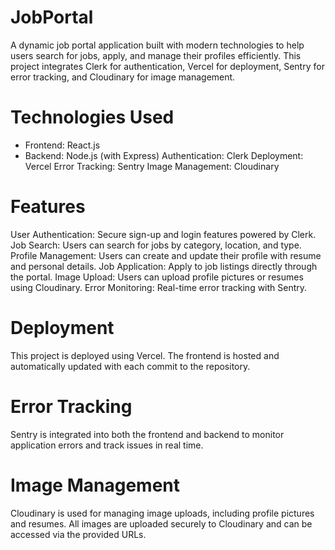 # JobPortal
A dynamic job portal application built with modern technologies to help users search for jobs, apply, and manage their profiles efficiently. This project integrates Clerk for authentication, Vercel for deployment, Sentry for error tracking, and Cloudinary for image management.

# Technologies Used
- Frontend: React.js
- Backend: Node.js (with Express)
Authentication: Clerk
Deployment: Vercel
Error Tracking: Sentry
Image Management: Cloudinary

# Features
User Authentication: Secure sign-up and login features powered by Clerk.
Job Search: Users can search for jobs by category, location, and type.
Profile Management: Users can create and update their profile with resume and personal details.
Job Application: Apply to job listings directly through the portal.
Image Upload: Users can upload profile pictures or resumes using Cloudinary.
Error Monitoring: Real-time error tracking with Sentry.

# Deployment
This project is deployed using Vercel. The frontend is hosted and automatically updated with each commit to the repository.

# Error Tracking
Sentry is integrated into both the frontend and backend to monitor application errors and track issues in real time.

# Image Management
Cloudinary is used for managing image uploads, including profile pictures and resumes. All images are uploaded securely to Cloudinary and can be accessed via the provided URLs.
